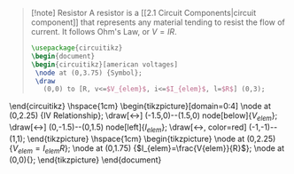 >[!note] Resistor
>A resistor is a [[2.1 Circuit Components|circuit component]] that represents any material tending to resist the flow of current. It follows Ohm's Law, or $V=IR$.
>```tikz
>\usepackage{circuitikz}
>\begin{document}
>\begin{circuitikz}[american voltages]
>  \node at (0,3.75) {Symbol};
>  \draw
>    (0,0) to [R, v<=$V_{elem}$, i<=$I_{elem}$, l=$R$] (0,3);
\end{circuitikz}
\hspace{1cm}
\begin{tikzpicture}[domain=0:4]
  \node at (0,2.25) {IV Relationship};
  \draw[<->] (-1.5,0)--(1.5,0) node[below]{$V_{elem}$};
  \draw[<->] (0,-1.5)--(0,1.5) node[left]{$I_{elem}$};
  \draw[<->, color=red] (-1,-1)--(1,1);
\end{tikzpicture}
\hspace{1cm}
\begin{tikzpicture}
  \node at (0,2.25) {$V_{elem}=I_{elem}R$};
  \node at (0,1.75) {$I_{elem}=\frac{V{elem}}{R}$};
  \node at (0,0){};
\end{tikzpicture}
\end{document}
>```


